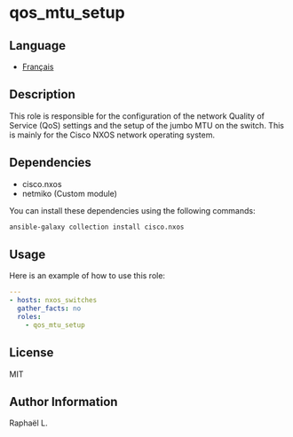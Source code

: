 # qos_mtu_setup

## Language

- [Français](./README_FR.md)


## Description
This role is responsible for the configuration of the network Quality of Service (QoS) settings and the setup of the jumbo MTU on the switch. This is mainly for the Cisco NXOS network operating system.

## Dependencies

 - cisco.nxos
 - netmiko (Custom module)

You can install these dependencies using the following commands:

```bash
ansible-galaxy collection install cisco.nxos
```

## Usage

Here is an example of how to use this role:

```yaml
---
- hosts: nxos_switches
  gather_facts: no
  roles:
    - qos_mtu_setup
```
License
-------

MIT

Author Information
------------------

Raphaël L.
